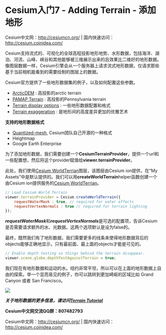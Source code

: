 # Cesium入门7 - Adding Terrain - 添加地形
Cesium中文网：http://cesiumcn.org/ | 国内快速访问：http://cesium.coinidea.com/

Cesium支持流式的、可视化的全球高程投影地形地势、水形数据，包括海洋、湖泊、河流、山峰、峡谷和其他能够被三维展示出来的且效果比二维好的地形数据。像图层数据一样，Cesium引擎会从一个服务器上请求流式地形数据，仅请求那些基于当前相机能看到的需要绘制的图层上的数据。

Cesium官方提供了一些地形数据集的例子，以及如何配置这些参数。
- [ArcticDEM](https://cesiumjs.org/Cesium/Build/Apps/Sandcastle/index.html?src=ArcticDEM.html&label=Showcases) : 高投影的arctic terrain
- [PAMAP Terrain](https://cesiumjs.org/Cesium/Build/Apps/Sandcastle/index.html?src=PAMAP%20Terrain.html&label=Showcases) : 高投影的Pennsylvania terrain
- [Terrain display options](https://cesiumjs.org/Cesium/Build/Apps/Sandcastle/index.html?src=Terrain.html&label=Showcases) : 一些地形数据配置和格式
- [Terrain exaggeration](https://cesiumjs.org/Cesium/Build/Apps/Sandcastle/index.html?src=Terrain%20Exaggeration.html&label=Showcases) : 是地形间的高度差异更加的优雅艺术

**支持的地形数据格式**
- [Quantized-mesh](https://github.com/AnalyticalGraphicsInc/quantized-mesh), Cesium团队自己开源的一种格式
- Heightmap
- Google Earth Enterprise

为了添加地形数据，我们需要创建一个**CesiumTerrainProvider**，提供一个url和一些配置想，然后将这个provider赋值给**viewer.terrainProvider**。

此处，我们使用[Cesium WorldTerrian](https://cesium.com/blog/2018/03/01/introducing-cesium-world-terrain/)图层，该图层由Cesium ion提供，在“My Assets”中是默认提供的。我们可以用**createWorldTerrain**helper函数创建一个由Cesium ion提供服务的[Cesium WorldTerrian](https://cesium.com/blog/2018/03/01/introducing-cesium-world-terrain/)。
```javascript
// Load Cesium World Terrain
viewer.terrainProvider = Cesium.createWorldTerrain({
    requestWaterMask : true, // required for water effects
    requestVertexNormals : true // required for terrain lighting
});
```

***requestWaterMask***和***requestVertexNormals***是可选的配置项，告诉Cesium是否需要请求额外的水、光数据。这两个选项默认是设为false的。

最终，既然我们有了地形数据，我们需要更多的线条来使得地形数据背后的objects能够正确地显示，只有最前面、最上面的objects才能是可见的。
```javascript
// Enable depth testing so things behind the terrain disappear.
viewer.scene.globe.depthTestAgainstTerrain = true;
```
我们现在有地形数据和运动的水。纽约非常平坦，所以可以在上面的地形数据上自由的探索。举一个显而易见的例子，你可以跳转到更加崎岖的区域比如 Grand Canyon 或者 San Francisco。

![](https://i.loli.net/2018/08/14/5b728a65d7e08.jpg)

***关于地形数据的更多信息，请访问[Terrain Tutorial](https://cesiumjs.org/tutorials/Terrain-Tutorial/)***

**Cesium中文网交流QQ群：807482793**

Cesium中文网：http://cesiumcn.org/ | 国内快速访问：http://cesium.coinidea.com/